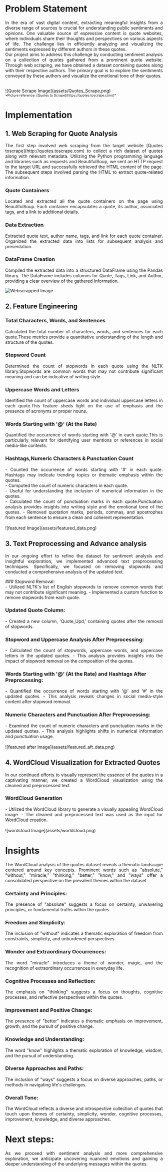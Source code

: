 # Problem Statement

<div style="text-align: justify;">

In the era of vast digital content, extracting meaningful insights from a diverse range of sources is crucial for understanding public sentiments and opinions. One valuable source of expressive content is quote websites, where individuals share their thoughts and perspectives on various aspects of life. The challenge lies in efficiently analyzing and visualizing the sentiments expressed by different authors in these quotes.
<br>
Our project aims to address this challenge by conducting sentiment analysis on a collection of quotes gathered from a prominent quote website. Through web scraping, we have obtained a dataset containing quotes along with their respective authors. The primary goal is to explore the sentiments conveyed by these authors and visualize the emotional tone of their quotes.

</div>
<br>
![Quote Scrape Image](assets/Quotes_Scrape.png)
<span style="font-size: 8pt; text-align: left; display: block;">*Picture reference: [Quotes to Scrape](https://quotes.toscrape.com/)*</span>

# Implementation

## 1. Web Scraping for Quote Analysis
<div style="text-align: justify;">
The first step involved web scraping from the target website [Quotes toscrape](http://quotes.toscrape.com) to collect a rich dataset of quotes along with relevant metadata. Utilizing the Python programming language and libraries such as requests and BeautifulSoup, we sent an HTTP request to the target URL and successfully retrieved the HTML content of the page. The subsequent steps involved parsing the HTML to extract quote-related information.
</div> 

### Quote Containers
<div style="text-align: justify;">
Located and extracted all the quote containers on the page using BeautifulSoup. Each container encapsulates a quote, its author, associated tags, and a link to additional details.
</div> 

### Data Extraction
<div style="text-align: justify;">
Extracted quote text, author name, tags, and link for each quote container. Organized the extracted data into lists for subsequent analysis and presentation.
</div> 

### DataFrame Creation
<div style="text-align: justify;">
Compiled the extracted data into a structured DataFrame using the Pandas library. The DataFrame includes columns for Quote, Tags, Link, and Author, providing a clear overview of the gathered information.
</div>

![Webscrapped Image](assets/webscrapped_data.png)

## 2. Feature Engineering 
<div style="text-align: justify;"> </div>
  
### Total Characters, Words, and Sentences  
<div style="text-align: justify;">  Calculated the total number of characters, words, and sentences for each quote.These metrics provide a quantitative understanding of the length and structure of the quotes.   </div>
    
### Stopword Count
<div style="text-align: justify;"> Determined the count of stopwords in each quote using the NLTK library.Stopwords are common words that may not contribute significant meaning and can be indicative of writing style.</div>
    
### Uppercase Words and Letters
<div style="text-align: justify;">Identified the count of uppercase words and individual uppercase letters in each quote.This feature sheds light on the use of emphasis and the presence of acronyms or proper nouns. </div>
      
### Words Starting with '@' (At the Rate)
<div style="text-align: justify;"> Quantified the occurrence of words starting with '@' in each quote.This is particularly relevant for identifying user mentions or references in social media-like contexts. </div>
        
### Hashtags,Numeric Characters & Punctuation Count
<div style="text-align: justify;"> 
- Counted the occurrence of words starting with '#' in each quote. Hashtags may indicate trending topics or thematic emphasis within the quotes. <br>
- Computed the count of numeric characters in each quote. <br>
- Useful for understanding the inclusion of numerical information in the quotes. <br>
- Calculated the count of punctuation marks in each quote.Punctuation analysis provides insights into writing style and the emotional tone of the quotes.
- Removed quotation marks, periods, commas, and apostrophes from each sentence to ensure a clean and coherent representation.
</div>
<br>
![featured Image](assets/featured_data.png)

## 3. Text Preprocessing and Advance analysis
<p style="text-align: justify;"> 
In our ongoing effort to refine the dataset for sentiment analysis and insightful exploration, we implemented advanced text preprocessing techniques. Specifically, we focused on removing stopwords and conducted a comprehensive analysis of the updated text.
</p>
### Stopword Removal:
<div style="text-align: justify;"> 
- Utilized NLTK's list of English stopwords to remove common words that may not contribute significant meaning.
- Implemented a custom function to remove stopwords from each quote.
</div>

### Updated Quote Column:
<div style="text-align: justify;"> 
- Created a new column, 'Quote_Upd,' containing quotes after the removal of stopwords.
</div>

### Stopword and Uppercase Analysis After Preprocessing:
<div style="text-align: justify;"> 
- Calculated the count of stopwords, uppercase words, and uppercase letters in the updated quotes.
- This analysis provides insights into the impact of stopword removal on the composition of the quotes.
</div>

### Words Starting with '@' (At the Rate) and Hashtags After Preprocessing:
<div style="text-align: justify;"> 
- Quantified the occurrence of words starting with '@' and '#' in the updated quotes.
- This analysis reveals changes in social media-style content after stopword removal.
</div>

### Numeric Characters and Punctuation After Preprocessing:
<div style="text-align: justify;"> 
- Examined the count of numeric characters and punctuation marks in the updated quotes.
- This analysis highlights shifts in numerical information and punctuation usage.
</div> 

<br>
![featured after Image](assets/featured_aft_data.png)

## 4. WordCloud Visualization for Extracted Quotes
<div style="text-align: justify;">
In our continued efforts to visually represent the essence of the quotes in a captivating manner, we created a WordCloud visualization using the cleaned and preprocessed text.
</div> 

### WordCloud Generation
<div style="text-align: justify;"> 
- Utilized the WordCloud library to generate a visually appealing WordCloud image.
- The cleaned and preprocessed text was used as the input for WordCloud creation.
</div>

<br>
![wordcloud Image](assets/worldcloud.png)

# Insights
<p style="text-align: justify;"> The WordCloud analysis of the quotes dataset reveals a thematic landscape centered around key concepts. Prominent words such as "absolute," "without," "miracle," "thinking," "better," "know," and "ways" offer a consolidated perspective on the prevalent themes within the dataset</p>

### Certainty and Principles:
<p style="text-align: justify;"> The presence of "absolute" suggests a focus on certainty, unwavering principles, or fundamental truths within the quotes. </p> 

### Freedom and Simplicity:
<p style="text-align: justify;"> The inclusion of "without" indicates a thematic exploration of freedom from constraints, simplicity, and unburdened perspectives.</p>

### Wonder and Extraordinary Occurrences:
<p style="text-align: justify;"> The word "miracle" introduces a theme of wonder, magic, and the recognition of extraordinary occurrences in everyday life.</p>

### Cognitive Processes and Reflection:
<p style="text-align: justify;"> The emphasis on "thinking" suggests a focus on thoughts, cognitive processes, and reflective perspectives within the quotes.</p>

### Improvement and Positive Change:
<p style="text-align: justify;"> The presence of "better" indicates a thematic emphasis on improvement, growth, and the pursuit of positive change.</p>

### Knowledge and Understanding:
<p style="text-align: justify;"> The word "know" highlights a thematic exploration of knowledge, wisdom, and the pursuit of understanding.</p>

### Diverse Approaches and Paths:
<p style="text-align: justify;"> The inclusion of "ways" suggests a focus on diverse approaches, paths, or methods in navigating life's challenges.</p>

### Overall Tone:
<p style="text-align: justify;"> The WordCloud reflects a diverse and introspective collection of quotes that touch upon themes of certainty, simplicity, wonder, cognitive processes, improvement, knowledge, and diverse approaches.</p>

# Next steps:
<p style="text-align: justify;"> As we proceed with sentiment analysis and more comprehensive exploration, we anticipate uncovering nuanced emotions and gaining a deeper understanding of the underlying messages within the quotes. </p>
